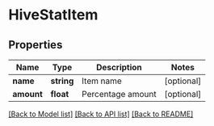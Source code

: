 # HiveStatItem

## Properties
Name | Type | Description | Notes
------------ | ------------- | ------------- | -------------
**name** | **string** | Item name | [optional] 
**amount** | **float** | Percentage amount | [optional] 

[[Back to Model list]](../README.md#documentation-for-models) [[Back to API list]](../README.md#documentation-for-api-endpoints) [[Back to README]](../README.md)


